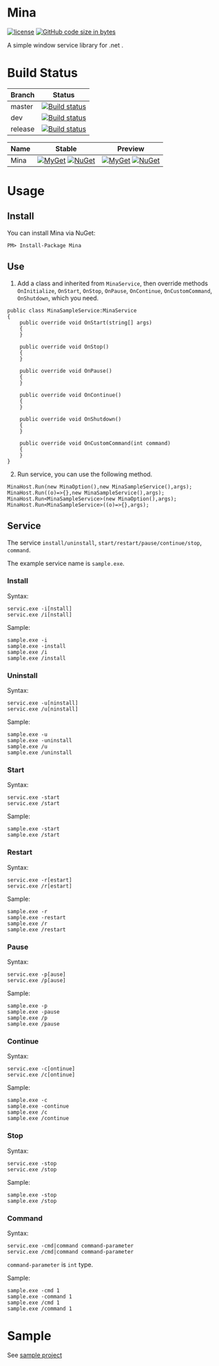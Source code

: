 # Mina

[![license][li]][l] [![GitHub code size in bytes][si]][0]

A simple window service library for .net .

# Build Status

|Branch|Status|
|---|---|
|master|[![Build status](https://ci.appveyor.com/api/projects/status/6lj3u50qyea8m6ts/branch/master?svg=true&style=flat-square)](https://ci.appveyor.com/project/seayxu/mina/branch/master)|
|dev|[![Build status](https://ci.appveyor.com/api/projects/status/6lj3u50qyea8m6ts/branch/dev?svg=true)](https://ci.appveyor.com/project/seayxu/mina/branch/dev)|
|release|[![Build status](https://ci.appveyor.com/api/projects/status/6lj3u50qyea8m6ts/branch/release?svg=true)](https://ci.appveyor.com/project/seayxu/mina/branch/release)|

|Name|Stable|Preview|
|---|:---:|:---:|
| Mina | [![MyGet][mi1]][m1] [![NuGet][ni1]][n1] | [![MyGet][mi2]][m1] [![NuGet][ni2]][n1] |

# Usage

## Install

You can install Mina via NuGet:
```
PM> Install-Package Mina
```

## Use

1. Add a class and inherited from `MinaService`, then override methods `OnInitialize`, `OnStart`, `OnStop`, `OnPause`, `OnContinue`, `OnCustomCommand`, `OnShutdown`, which you need.

```
public class MinaSampleService:MinaService
{
    public override void OnStart(string[] args)
    {
    }

    public override void OnStop()
    {
    }

    public override void OnPause()
    {
    }

    public override void OnContinue()
    {
    }

    public override void OnShutdown()
    {
    }

    public override void OnCustomCommand(int command)
    {
    }
}
```

2. Run service, you can use the following method.

```
MinaHost.Run(new MinaOption(),new MinaSampleService(),args);
MinaHost.Run((o)=>{},new MinaSampleService(),args);
MinaHost.Run<MinaSampleService>(new MinaOption(),args);
MinaHost.Run<MinaSampleService>((o)=>{},args);
```

## Service

The service `install/uninstall`, `start/restart/pause/continue/stop`, `command`.

The example service name is `sample.exe`.

### Install

Syntax:
```
servic.exe -i[nstall]
servic.exe /i[nstall]
```

Sample:
```
sample.exe -i
sample.exe -install
sample.exe /i
sample.exe /install
```

### Uninstall

Syntax:
```
servic.exe -u[ninstall]
servic.exe /u[ninstall]
```

Sample:
```
sample.exe -u
sample.exe -uninstall
sample.exe /u
sample.exe /uninstall
```

### Start

Syntax:
```
servic.exe -start
servic.exe /start
```

Sample:
```
sample.exe -start
sample.exe /start
```

### Restart

Syntax:
```
servic.exe -r[estart]
servic.exe /r[estart]
```

Sample:
```
sample.exe -r
sample.exe -restart
sample.exe /r
sample.exe /restart
```

### Pause

Syntax:
```
servic.exe -p[ause]
servic.exe /p[ause]
```

Sample:
```
sample.exe -p
sample.exe -pause
sample.exe /p
sample.exe /pause
```

### Continue

Syntax:
```
servic.exe -c[ontinue]
servic.exe /c[ontinue]
```

Sample:
```
sample.exe -c
sample.exe -continue
sample.exe /c
sample.exe /continue
```

### Stop

Syntax:
```
servic.exe -stop
servic.exe /stop
```

Sample:
```
sample.exe -stop
sample.exe /stop
```

### Command

Syntax:
```
servic.exe -cmd|command command-parameter
servic.exe /cmd|command command-parameter
```

`command-parameter` is `int` type.

Sample:
```
sample.exe -cmd 1
sample.exe -command 1
sample.exe /cmd 1
sample.exe /command 1
```

# Sample

See [sample project][sample]

[0]: https://github.com/godsharp/Mina
[si]: https://img.shields.io/github/languages/code-size/godsharp/Mina.svg?style=flat-square

[li]: https://img.shields.io/badge/license-MIT-blue.svg?label=license&style=flat-square
[l]: https://github.com/godsharp/Mina/blob/master/LICENSE

[m1]: https://www.myget.org/Package/Details/godsharp?packageType=nuget&packageId=GodSharp.Mina

[mi1]: https://img.shields.io/myget/godsharp/v/GodSharp.Mina.svg?label=myget&style=flat-square
[mi2]: https://img.shields.io/myget/godsharp/vpre/GodSharp.Mina.svg?label=myget&style=flat-square

[n1]: https://www.nuget.org/packages/GodSharp.Mina

[ni1]: https://img.shields.io/nuget/v/GodSharp.Mina.svg?label=nuget&style=flat-square
[ni2]: https://img.shields.io/nuget/vpre/GodSharp.Mina.svg?label=nuget&style=flat-square

[sample]: ./sample/